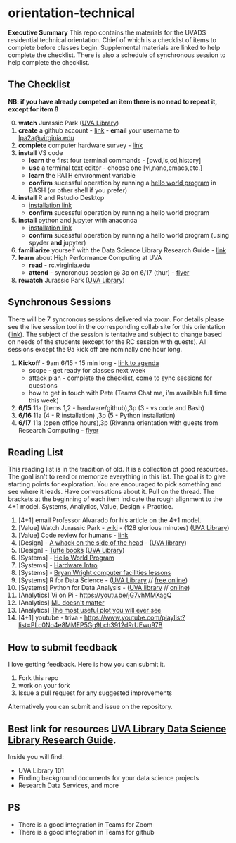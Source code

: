 # orientation-technical
**Executive Summary** This repo contains the materials for the UVADS residential technical orientation. Chief of which is a checklist of items to complete before classes begin. Supplemental materials are linked to help complete the checklist. There is also a schedule of synchronous session to help complete the checklist.

## The Checklist

**NB: if you have already competed an item there is no nead to repeat it, except for item 8**

0. **watch** Jurassic Park ([UVA Library](https://search.lib.virginia.edu/sources/uva_library/items/swank_0013371))
1. **create** a github account - [link](https://github.com/join) - **email** your username to lpa2a@virginia.edu
3. **complete** computer hardware survey - [link](https://forms.gle/5YAgx272e2nzYMZ36)
6. **install** VS code
    * **learn** the first four terminal commands - [pwd,ls,cd,history]
    * **use** a terminal text editor - choose one [vi,nano,emacs,etc.]
    * **learn** the PATH environment variable
    * **confirm** sucessful operation by running a [hello world program](https://github.com/UVADS/orientation-technical/blob/main/lessons/lesson-hello-world.md) in BASH (or other shell if you prefer)
8. **install** R and Rstudio Desktop
    * [installation link](https://rstudio.com/products/rstudio/download/#download)
    * **confirm** sucessful operation by running a hello world program
10. **install** python and jupyter with anaconda
    * [installation link](https://docs.anaconda.com/anaconda/install/index.html)
    * **confirm** sucessful operation by running a hello world program (using spyder **and** jupyter)
13. **familiarize** yourself with the Data Science Library Research Guide - [link](https://guides.lib.virginia.edu/datascience)
14. **learn** about High Performance Computing at UVA
    * **read** - rc.virginia.edu
    * **attend** - syncronous session @ 3p on 6/17 (thur) - [flyer](https://github.com/UVADS/orientation-technical/blob/88bfaea6197d0ac0174f517b46b1a21e70a01507/SDS%20event%20flyer%20FINAL.pdf)
1. **rewatch** Jurassic Park ([UVA Library](https://search.lib.virginia.edu/sources/uva_library/items/swank_0013371))

## Synchronous Sessions
There will be 7 syncronous sessions delivered via zoom. For details please see the live session tool in the corresponding collab site for this orientation ([link](https://collab.its.virginia.edu/portal/site/dd37b643-1aa6-438a-acaa-3a1796fa8790)). The subject of the session is tentative and subject to change based on needs of the students (except for the RC session with guests). All sessions except the 9a kick off are nominally one hour long.

1. **Kickoff** - 9am 6/15 - 15 min long - [link to agenda](https://github.com/UVADS/orientation-technical/blob/main/lessons/kickOff.md)
    * scope - get ready for classes next week
    * attack plan - complete the checklist, come to sync sessions for questions
    * how to get in touch with Pete (Teams Chat me, i'm available full time this week) 
3. **6/15** 11a (items 1,2 - hardware/github),3p (3 - vs code and Bash)
4. **6/16** 11a (4 - R installation) ,3p (5 - Python installation)
5. **6/17** 11a (open office hours),3p (Rivanna orientation with guests from Research Computing - [flyer](https://github.com/UVADS/orientation-technical/blob/main/images/SDS%20event%20flyer%20FINAL.pdf)

## Reading List
This reading list is in the tradition of old. It is a collection of good resources. The goal isn't to read or memorize everything in this list. The goal is to give starting points for exploration. You are encouraged to pick something and see where it leads. Have conversations about it. Pull on the thread. The brackets at the beginning of each item indicate the rough alignment to the 4+1 model. Systems, Analytics, Value, Design + Practice.

1. [4+1] email Professor Alvarado for his article on the 4+1 model.
4. [Value] Watch Jurassic Park - [wiki](https://en.wikipedia.org/wiki/Jurassic_Park_(film)) - (128 glorious minutes) ([UVA Library](https://search.lib.virginia.edu/sources/uva_library/items/swank_0013371))
5. [Value] Code review for humans - [link](https://phauer.com/2018/code-review-guidelines/)
9. [Design] - [A whack on the side of the head](https://www.amazon.com/Whack-Side-Head-More-Creative/dp/0446404667) - ([UVA library](https://search.lib.virginia.edu/search?mode=advanced&q=title%3A%20%7BA%20Whack%20on%20the%20Side%20of%20the%20Head%3A%20How%20You%20Can%20Be%20More%20Creative%7D%20AND%20author%3A%20%7BOech%7D&pool=uva_library))
7. [Design] - [Tufte books](https://www.edwardtufte.com/tufte/) ([UVA Library](https://search.lib.virginia.edu/search?mode=advanced&q=author%3A%20%7BEdward%20Tufte%7D&pool=uva_library))
8. [Systems] - [Hello World Program](https://en.wikipedia.org/wiki/%22Hello,_World!%22_program)
9. [Systems] - [Hardware Intro](https://www.youtube.com/playlist?list=PLc0No4e8MMEPztUFVdtazgWi7L7pWakfO)
10. [Systems] - [Bryan Wright computer facilities lessons](http://galileo.phys.virginia.edu/compfac/courses/)
11. [Systems] R for Data Science - ([UVA Library](https://learning.oreilly.com/library/view/r-for-data/9781491910382/?ar) // [free online](https://r4ds.had.co.nz/))
12. [Systems] Python for Data Analysis - ([UVA library](https://learning.oreilly.com/library/view/python-for-data/9781491957653/?ar) // [online](https://wesmckinney.com/pages/book.html))
13. [Analytics] Vi on Pi - https://youtu.be/jG7vhMMXagQ
14. [Analytics] [ML doesn't matter](https://towardsdatascience.com/why-aspiring-data-scientists-should-not-make-a-big-deal-of-machine-learning-218a66b18467)
15. [Analytics] [The most useful plot you will ever see](https://matplotlib.org/stable/gallery/showcase/anatomy.html)
16. [4+1] youtube - triva - https://www.youtube.com/playlist?list=PLc0No4e8MMEP5Gg9Lch3912dRrUEwu97B

## How to submit feedback
I love getting feedback. Here is how you can submit it.
1. Fork this repo
2. work on your fork
3. Issue a pull request for any suggested improvements

Alternatively you can submit and issue on the repository.

## Best link for resources [UVA Library Data Science Library Research Guide](https://guides.lib.virginia.edu/datascience).

Inside you will find:
* UVA Library 101
* Finding background documents for your data science projects
* Research Data Services, and more


## PS
* There is a good integration in Teams for Zoom
* There is a good integration in Teams for github
